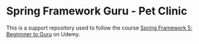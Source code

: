 # Spring Framework Guru - Pet Clinic

This is a support repository used to follow the course [Spring Framework 5: Beginnner to Guru](https://www.udemy.com/course/spring-framework-5-beginner-to-guru/learn/) on Udemy.

